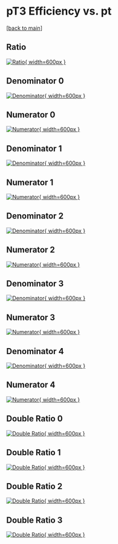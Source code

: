 # pT3 Efficiency vs. pt

[[back to main](./)]



## Ratio

[![Ratio](../mtv/var/pT3_xtr_13_0_eff_pt.png){ width=600px }](../mtv/var/pT3_xtr_13_0_eff_pt.pdf)

## Denominator 0

[![Denominator](../mtv/den/pT3_xtr_13_0_eff_pt_den0.png){ width=600px }](../mtv/den/pT3_xtr_13_0_eff_pt_den0.pdf)

## Numerator 0

[![Numerator](../mtv/num/pT3_xtr_13_0_eff_pt_num0.png){ width=600px }](../mtv/num/pT3_xtr_13_0_eff_pt_num0.pdf)

## Denominator 1

[![Denominator](../mtv/den/pT3_xtr_13_0_eff_pt_den1.png){ width=600px }](../mtv/den/pT3_xtr_13_0_eff_pt_den1.pdf)

## Numerator 1

[![Numerator](../mtv/num/pT3_xtr_13_0_eff_pt_num1.png){ width=600px }](../mtv/num/pT3_xtr_13_0_eff_pt_num1.pdf)

## Denominator 2

[![Denominator](../mtv/den/pT3_xtr_13_0_eff_pt_den2.png){ width=600px }](../mtv/den/pT3_xtr_13_0_eff_pt_den2.pdf)

## Numerator 2

[![Numerator](../mtv/num/pT3_xtr_13_0_eff_pt_num2.png){ width=600px }](../mtv/num/pT3_xtr_13_0_eff_pt_num2.pdf)

## Denominator 3

[![Denominator](../mtv/den/pT3_xtr_13_0_eff_pt_den3.png){ width=600px }](../mtv/den/pT3_xtr_13_0_eff_pt_den3.pdf)

## Numerator 3

[![Numerator](../mtv/num/pT3_xtr_13_0_eff_pt_num3.png){ width=600px }](../mtv/num/pT3_xtr_13_0_eff_pt_num3.pdf)

## Denominator 4

[![Denominator](../mtv/den/pT3_xtr_13_0_eff_pt_den4.png){ width=600px }](../mtv/den/pT3_xtr_13_0_eff_pt_den4.pdf)

## Numerator 4

[![Numerator](../mtv/num/pT3_xtr_13_0_eff_pt_num4.png){ width=600px }](../mtv/num/pT3_xtr_13_0_eff_pt_num4.pdf)

## Double Ratio 0

[![Double Ratio](../mtv/ratio/pT3_xtr_13_0_eff_pt_ratio0.png){ width=600px }](../mtv/ratio/pT3_xtr_13_0_eff_pt_ratio0.pdf)

## Double Ratio 1

[![Double Ratio](../mtv/ratio/pT3_xtr_13_0_eff_pt_ratio1.png){ width=600px }](../mtv/ratio/pT3_xtr_13_0_eff_pt_ratio1.pdf)

## Double Ratio 2

[![Double Ratio](../mtv/ratio/pT3_xtr_13_0_eff_pt_ratio2.png){ width=600px }](../mtv/ratio/pT3_xtr_13_0_eff_pt_ratio2.pdf)

## Double Ratio 3

[![Double Ratio](../mtv/ratio/pT3_xtr_13_0_eff_pt_ratio3.png){ width=600px }](../mtv/ratio/pT3_xtr_13_0_eff_pt_ratio3.pdf)

